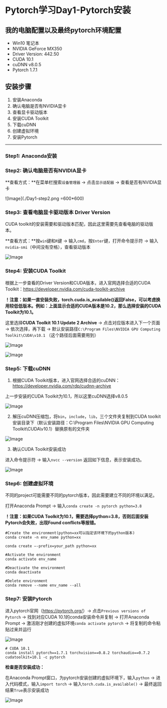 # Pytorch学习Day1-Pytorch安装

## 我的电脑配置以及最终pytorch环境配置

- Win10 笔记本
- NVIDIA GeForce MX350
- Driver Version: 442.50
- CUDA 10.1
- cuDNN v8.0.5
- Pytorch 1.7.1

## **安装步骤**

1. 安装Anaconda
2. 确认电脑是否有NVIDIA显卡
3. 查看显卡驱动版本
4. 安装CUDA Toolkit
5. 下载cuDNN
6. 创建虚拟环境
7. 安装Pytorch

---

### Step1: Anaconda安装

### Step2: 确认电脑是否有NVIDIA显卡


**查看方式：**在菜单栏搜索`设备管理器` -> 点击`显示适配器` -> 查看是否有NVIDIA显卡

![Image](./Day1-step2.png =600*600)

### Step3: 查看电脑显卡驱动版本 Driver Version

CUDA toolkit的安装需要和驱动版本匹配，因此这里需要先查看电脑的驱动版本。

**查看方式：**按`win`键和`R`键 -> 输入`cmd`，按`Enter`键，打开命令提示符 -> 输入`nvidia-smi`（中间没有空格），查看驱动版本

![Image](./Day1-step3.png)

### Step4: 安装CUDA Toolkit

根据上一步查看的Driver Version和CUDA版本，进入官网选择合适的CUDA Toolkit：<u>https://developer.nvidia.com/cuda-toolkit-archive</u>

**！注意：如果一直安装失败，torch.cuda.is_available()返回False，可以考虑换用较低低版本。例如：上面显示合适的CUDA版本是10.2，那么选择安装的CUDA Toolkit为10.1。**

这里选择**CUDA Toolkit 10.1 Update 2 Archive** -> 点击对应版本进入下一个页面 -> 依次选择，再下载 -> 默认安装路径`C:\Program Files\NVIDIA GPU Computing Toolkit\CUDA\v10.1` （这个路径后面需要用到）

![Image](./Day1-step4-1.png)

![Image](./Day1-step4-2.png)

### Step5: 下载cuDNN

1. 根据CUDA Toolkit版本，进入官网选择合适的cuDNN：<u>https://developer.nvidia.com/rdp/cudnn-archive</u>

  上一步安装的CUDA Toolkit为10.1，所以这里cuDNN选择v8.0.5

  ![Image](./Day1-step5-1.png)

2. 解压cuDNN压缩包，将`bin`，`include`，`lib`，三个文件夹复制到CUDA toolkit安装目录下（默认安装路径：C:\Program Files\NVIDIA GPU Computing Toolkit\CUDA\v10.1）替换原有的文件夹

  ![Image](./Day1-step5-2.png)

3. 确认CUDA Toolkit安装成功
  
  进入命令提示符 -> 输入`nvcc --version` 返回如下信息，表示安装成功。

  ![Image](./Day1-step5-3.png)

### Step6: 创建虚拟环境

  不同的project可能需要不同的pytorch版本，因此需要建立不同的环境以满足。

  打开Anaconda Prompt -> 输入`conda create -n pytorch python=3.8`

  **！注意：如果CUDA Toolkit为10.1，需要选择python=3.8，否则后面安装Pytorch会失败，出现Found conflicts等报错。**

  ```
  #Create the environment(python=xx可以指定该环境下的python版本)
  conda create -n env_name python=xx

  conda create –-prefix=your_path python=xx

  #Activate the environment
  conda activate env_name

  #Deactivate the environment
  conda deactivate

  #Delete environment
  conda remove --name env_name --all
  ```

### Step7: 安装Pytorch

进入pytorch官网（<u>https://pytorch.org/</u>）-> 点击`Previous versions of Pytorch` -> 找到对应CUDA 10.1的conda安装命令并复制 -> 打开Anaconda Prompt -> 激活刚才创建的虚拟环境`conda activate pytorch` -> 将复制的命令粘贴过来并运行

![Image](./Day1-step6.png)

```
# CUDA 10.1
conda install pytorch==1.7.1 torchvision==0.8.2 torchaudio==0.7.2 cudatoolkit=10.1 -c pytorch
```

**检查是否安装成功：**

在Anaconda Prompt窗口，为pytorch安装创建的虚拟环境下，输入`python` -> 进入代码模式，输入`import torch` -> 输入`torch.cuda.is_available()` -> 最终返回结果`True`表示安装成功

![Image](./Day1-step7.png)